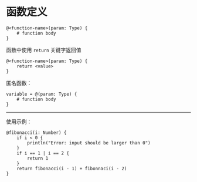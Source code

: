 # 函数定义

```
@<function-name>(param: Type) {
    # function body
}
```

函数中使用 ``return`` 关键字返回值

```
@<function-name>(param: Type) {
    return <value>
}
```

匿名函数：

```
variable = @(param: Type) {
    # function body
}
```

- - -

使用示例：

```
@fibonacci(i: Number) {
    if i < 0 {
        println("Error: input should be larger than 0")
    }
    if i == 1 | i == 2 {
        return 1
    }
    return fibonacci(i - 1) + fibonnaci(i - 2)
}
```
